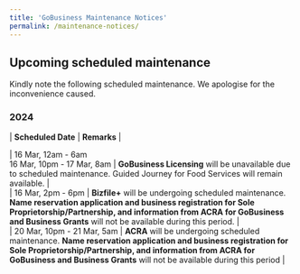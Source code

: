 ```yaml
---
title: 'GoBusiness Maintenance Notices'
permalink: /maintenance-notices/
---
```


## Upcoming scheduled maintenance

Kindly note the following scheduled maintenance. We apologise for the inconvenience caused.

### 2024 

| **Scheduled Date** | **Remarks** |  
    
                                                 
         
| 16 Mar, 12am - 6am <br> 16 Mar, 10pm - 17 Mar, 8am | **GoBusiness Licensing** will be unavailable due to scheduled maintenance. Guided Journey for Food Services will remain available. |                        
| 16 Mar, 2pm - 6pm | **Bizfile+** will be undergoing scheduled maintenance. **Name reservation application and business registration for Sole Proprietorship/Partnership, and information from ACRA for GoBusiness and Business Grants** will not be available during this period. |       
| 20 Mar, 10pm - 21 Mar, 5am | **ACRA** will be undergoing scheduled maintenance. **Name reservation application and business registration for Sole Proprietorship/Partnership, and information from ACRA for GoBusiness and Business Grants** will not be available during this period |






<script src="/jquery/jquery.min.js"></script>
<script src="/jquery/resize-tables.js"></script>
